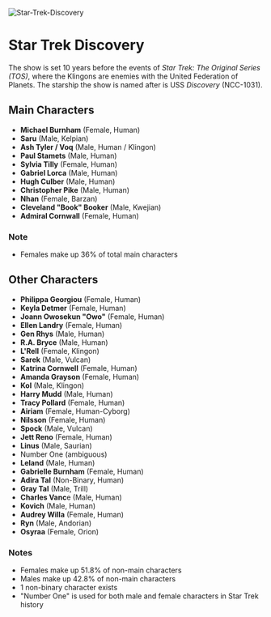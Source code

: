 ![Star-Trek-Discovery](https://user-images.githubusercontent.com/55933131/129279414-23568865-9617-497b-a607-49f6d4c7d426.png)



# Star Trek Discovery
The show is set 10 years before the events of *Star Trek: The Original Series (TOS)*, 
where the Klingons are enemies with
the United Federation of Planets. 
The starship the show is named after is USS *Discovery* (NCC-1031).




## Main Characters

- **Michael Burnham** (Female, Human)
- **Saru** (Male, Kelpian)
- **Ash Tyler / Voq** (Male, Human / Klingon)
- **Paul Stamets** (Male, Human)
- **Sylvia Tilly** (Female, Human)
- **Gabriel Lorca** (Male, Human)
- **Hugh Culber** (Male, Human)
- **Christopher Pike** (Male, Human)
- **Nhan** (Female, Barzan)
- **Cleveland "Book" Booker** (Male, Kwejian)
- **Admiral Cornwall** (Female, Human)

### Note
- Females make up 36% of total main characters


## Other Characters

- **Philippa Georgiou** (Female, Human)
- **Keyla Detmer** (Female, Human)
- **Joann Owosekun "Owo"** (Female, Human)
- **Ellen Landry** (Female, Human)
- **Gen Rhys** (Male, Human)
- **R.A. Bryce** (Male, Human)
- **L'Rell** (Female, Klingon)
- **Sarek** (Male, Vulcan)
- **Katrina Cornwell** (Female, Human)
- **Amanda Grayson** (Female, Human)
- **Kol** (Male, Klingon)
- **Harry Mudd** (Male, Human)
- **Tracy Pollard** (Female, Human)
- **Airiam** (Female, Human-Cyborg)
- **Nilsson** (Female, Human)
- **Spock** (Male, Vulcan)
- **Jett Reno** (Female, Human)
- **Linus** (Male, Saurian)
- Number One (ambiguous)
- **Leland** (Male, Human)
- **Gabrielle Burnham** (Female, Human)
- **Adira Tal** (Non-Binary, Human)
- **Gray Tal** (Male, Trill)
- **Charles Vanc**e (Male, Human)
- **Kovich** (Male, Human)
- **Audrey Willa** (Female, Human)
- **Ryn** (Male, Andorian)
- **Osyraa** (Female, Orion)


### Notes
- Females make up 51.8% of non-main characters
- Males make up 42.8% of non-main characters
- 1 non-binary character exists
- "Number One" is used for both male and female characters in Star Trek history
